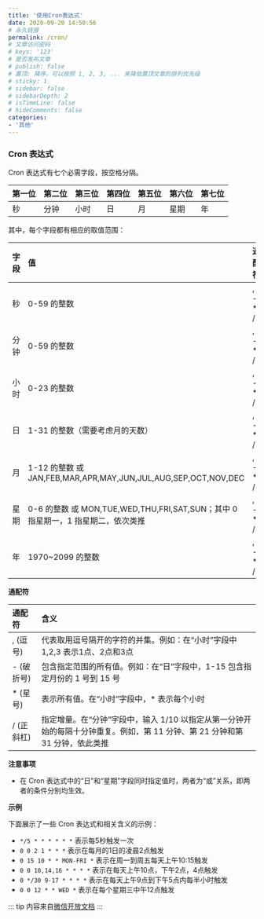 ```yaml
---
title: '使用Cron表达式'
date: 2020-09-20 14:50:56
# 永久链接
permalink: /cron/
# 文章访问密码
# keys: '123'
# 是否发布文章
# publish: false
# 置顶: 降序，可以按照 1, 2, 3, ... 来降低置顶文章的排列优先级
# sticky: 1
# sidebar: false
# sidebarDepth: 2
# isTimeLine: false
# hideComments: false
categories:
- '其他'
---
```






### Cron 表达式

Cron 表达式有七个必需字段，按空格分隔。

| 第一位 | 第二位 | 第三位 | 第四位 | 第五位 | 第六位 | 第七位 |
| :----- | :----- | :----- | :----- | :----- | :----- | :----- |
| 秒     | 分钟   | 小时   | 日     | 月     | 星期   | 年     |

其中，每个字段都有相应的取值范围：

| 字段 | 值                                                           | 通配符  |
| :--- | :----------------------------------------------------------- | :------ |
| 秒   | 0-59 的整数                                                  | , - * / |
| 分钟 | 0-59 的整数                                                  | , - * / |
| 小时 | 0-23 的整数                                                  | , - * / |
| 日   | 1-31 的整数（需要考虑月的天数）                              | , - * / |
| 月   | 1-12 的整数 或 JAN,FEB,MAR,APR,MAY,JUN,JUL,AUG,SEP,OCT,NOV,DEC | , - * / |
| 星期 | 0-6 的整数 或 MON,TUE,WED,THU,FRI,SAT,SUN；其中 0 指星期一，1 指星期二，依次类推 | , - * / |
| 年   | 1970~2099 的整数                                             | , - * / |

**通配符**

| 通配符     | 含义                                                         |
| :--------- | :----------------------------------------------------------- |
| , (逗号)   | 代表取用逗号隔开的字符的并集。例如：在“小时”字段中 1,2,3 表示1点、2点和3点 |
| - (破折号) | 包含指定范围的所有值。例如：在“日”字段中，1-15 包含指定月份的 1 号到 15 号 |
| * (星号)   | 表示所有值。在“小时”字段中，* 表示每个小时                   |
| / (正斜杠) | 指定增量。在“分钟”字段中，输入 1/10 以指定从第一分钟开始的每隔十分钟重复。例如，第 11 分钟、第 21 分钟和第 31 分钟，依此类推 |

**注意事项**

- 在 Cron 表达式中的“日”和“星期”字段同时指定值时，两者为“或”关系，即两者的条件分别均生效。

**示例**

下面展示了一些 Cron 表达式和相关含义的示例：

- `*/5 * * * * * *` 表示每5秒触发一次
- `0 0 2 1 * * *` 表示在每月的1日的凌晨2点触发
- `0 15 10 * * MON-FRI *` 表示在周一到周五每天上午10:15触发
- `0 0 10,14,16 * * * *` 表示在每天上午10点，下午2点，4点触发
- `0 */30 9-17 * * * *` 表示在每天上午9点到下午5点内每半小时触发
- `0 0 12 * * WED *` 表示在每个星期三中午12点触发


::: tip
内容来自[微信开放文档](https://developers.weixin.qq.com/miniprogram/dev/wxcloud/guide/functions/triggers.html)
:::